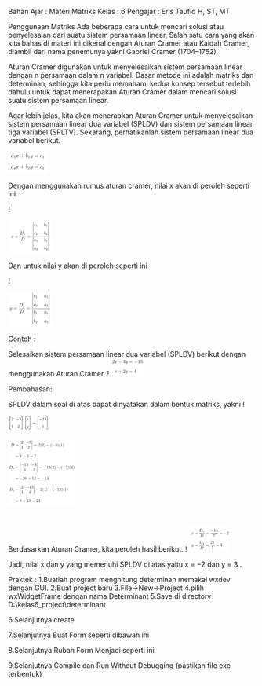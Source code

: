 Bahan Ajar : Materi Matriks
Kelas : 6
Pengajar : Eris Taufiq H, ST, MT

Penggunaan Matriks
Ada beberapa cara untuk mencari solusi atau penyelesaian dari suatu sistem persamaan linear. Salah satu cara yang akan kita bahas di materi ini dikenal dengan Aturan Cramer atau Kaidah Cramer, diambil dari nama penemunya yakni Gabriel Cramer (1704–1752).

Aturan Cramer digunakan untuk menyelesaikan sistem persamaan linear dengan n persamaan dalam n variabel. Dasar metode ini adalah matriks dan determinan, sehingga kita perlu memahami kedua konsep tersebut terlebih dahulu untuk dapat menerapakan Aturan Cramer dalam mencari solusi suatu sistem persamaan linear.

Agar lebih jelas, kita akan menerapkan Aturan Cramer untuk menyelesaikan sistem persamaan linear dua variabel (SPLDV) dan sistem persamaan linear tiga variabel (SPLTV). Sekarang, perhatikanlah sistem persamaan linear dua variabel berikut.

![Alt text](image.png)

Dengan menggunakan rumus aturan cramer, nilai x akan di peroleh seperti ini

!

![Alt text](image-1.png)

Dan untuk nilai y akan di peroleh seperti ini

!

![Alt text](image-2.png)

Contoh :

Selesaikan sistem persamaan linear dua variabel (SPLDV) berikut dengan menggunakan Aturan Cramer.
!
![Alt text](image-3.png)

Pembahasan:

SPLDV dalam soal di atas dapat dinyatakan dalam bentuk matriks, yakni
!

![Alt text](image-4.png)

![Alt text](image-5.png)

#

Berdasarkan Aturan Cramer, kita peroleh hasil berikut.
!
![Alt text](image-6.png)

Jadi, nilai x dan y yang memenuhi SPLDV di atas yaitu
x = −2 dan y = 3
.

Praktek :
1.Buatlah program menghitung determinan memakai wxdev dengan GUI.
2.Buat project baru
3.File->New->Project
4.pilih wxWidgetFrame dengan nama Determinant
5.Save di directory D:\kelas6_project\determinant

6.Selanjutnya create

7.Selanjutnya Buat Form seperti dibawah ini

8.Selanjutnya Rubah Form Menjadi seperti ini

9.Selanjutnya Compile dan Run Without Debugging (pastikan file exe terbentuk)
